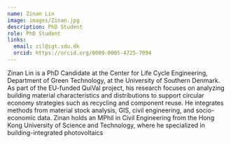 ```yaml
---
name: Zinan Lin
image: images/Zinan.jpg
description: PhD Student
role: PhD Student
links:
  email: zil@igt.sdu.dk
  orcid: https://orcid.org/0009-0005-4725-7094
---
```


Zinan Lin is a PhD Candidate at the Center for Life Cycle Engineering, Department of Green Technology, at the University of Southern Denmark. As part of the EU-funded QuiVal project, his research focuses on analyzing building material characteristics and distributions to support circular economy strategies such as recycling and component reuse. He integrates methods from material stock analysis, GIS, civil engineering, and socio-economic data. Zinan holds an MPhil in Civil Engineering from the Hong Kong University of Science and Technology, where he specialized in building-integrated photovoltaics
